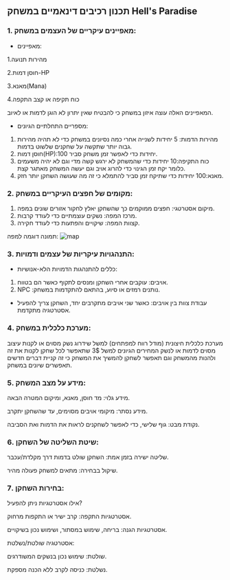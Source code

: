 ## תכנון רכיבים דינאמיים במשחק Hell's Paradise
### 1. מאפיינים עיקריים של העצמים במשחק:
* מאפיינים:

 1.מהירות תנועה
  
 2.חוסן דמות-HP
 
 3.מאנא(Mana)
 
 4.כוח תקיפה או קצב התקפה

  המאפיינים האלה עוצה איזון במשחק כי להבטיח שאין יתרון לא הוגן לדמות או לאיוב.
*  מספריים התחלתיים הגיונים:
  1. מהירות הדמות: 5 יחידות לשנייה אחרי כמה נסיונים במשחק כדי לא תהיה מהירות גבוה יותר שתקשה על שחקנים שלשוט בדמות.
  2. חוסן דמות(HP):100 יחידות כדי לאפשר זמן משחק סביר.
  3. כוח התקיפה:10 יחידות כדי שהמשחק לא ירגש קשה מדי וגם לא יהיה משעמים כלומר יקח זמן הגינוי כדי להרוג אויב וגם יעשה המשחק מאתגר קצת.
  4. מאנא:100 יחידות כדי שתיקח זמן סביר להתמלא כי זה מה שעושה השחקן יותר חזק.

 ### 2. מקומים של חפצים העיקריים במשחק:
1. מיקום אסטרטגי: חפצים ממוקמים כך שהשחקן יאלץ לחקור אזורים שונים במפה.
2. מרכז המפה: נשקים עוצמתיים כדי לעודד קרבות.
3. קצוות המפה: שיקויים והפתעות כדי לעודד חקירה.
 
  תמונה  דוגמה למפה:
  ![map](https://github.com/user-attachments/assets/1dbbdacb-df4a-4b7c-8f7c-ff7ab52c9495)



### 3. התנהגויות עיקריות של עצמים ודמויות:
* כללים להתנהגות הדמויות הלא-אנושיות:
1. אויבים: עוקבים אחרי השחקן ומנסים לתקוף כאשר הם בטווח.
2. NPC :נותנים רמזים או סיוע, בהתאם להתקדמות במשחק.
* עבודת צוות בין אויבים: כאשר שני אויבים מתקרבים יחד, השחקן צריך להפעיל אסטרטגיה מתקדמת.

### 4. מערכת כלכלית במשחק:
מערכת כלכלית חיצונית (מודל רווח למפתחים) למשל שידרוג נשק מסוים או לקנות עיצוב מסוים לדמות או לנשק המחירים הגיונים למשל 3$ שתאפשר לכל שחקן לקנות את זה ולהנות מהמשחק וגם תאפשר לשחקן להמשיך את המשחק כי זה קניית דברים חדשים תאפשרים שיונים במשחק.
### 5. מידע על מצב המשחק:
מידע גלוי: מד חוסן, מאנא, ומיקום המטרה הבאה.

מידע נסתר: מיקומי אויבים מסוימים, עד שהשחקן יתקרב.

נקודת מבט: גוף שלישי, כדי לאפשר לשחקנים לראות את הדמות ואת הסביבה.
### 6. שיטת השליטה של השחקן:
שליטה ישירה בזמן אמת: השחקן שולט בדמות דרך מקלדת/עכבר.

שיקול בבחירה: מתאים למשחק פעולה מהיר.
### 7. בחירות השחקן:
אילו אסטרטגיות ניתן להפעיל?

אסטרטגיות התקפה: קרב ישיר או התקפות מרחוק.

אסטרטגיות הגנה: בריחה, שימוש במסתור, ושימוש נכון בשיקויים.

אסטרטגיה שולטת/נשלטת:

שולטת: שימוש נכון בנשקים המשודרגים.

נשלטת: כניסה לקרב ללא הכנה מספקת.






  

